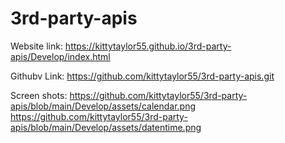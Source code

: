 # 3rd-party-apis
Website link:
https://kittytaylor55.github.io/3rd-party-apis/Develop/index.html

Githubv Link:
https://github.com/kittytaylor55/3rd-party-apis.git

Screen shots:
https://github.com/kittytaylor55/3rd-party-apis/blob/main/Develop/assets/calendar.png
https://github.com/kittytaylor55/3rd-party-apis/blob/main/Develop/assets/datentime.png
